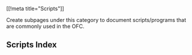 [[!meta title="Scripts"]]

Create subpages under this category to document scripts/programs that are
commonly used in the OFC.

## Scripts Index
